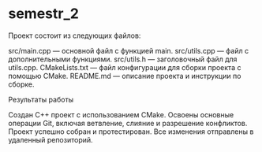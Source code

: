 # semestr_2
 Проект состоит из следующих файлов:

src/main.cpp — основной файл с функцией main.
src/utils.cpp — файл с дополнительными функциями.
src/utils.h — заголовочный файл для utils.cpp.
CMakeLists.txt — файл конфигурации для сборки проекта с помощью CMake.
README.md — описание проекта и инструкции по сборке.

Результаты работы

Создан C++ проект с использованием CMake.
Освоены основные операции Git, включая ветвление, слияние и разрешение конфликтов.
Проект успешно собран и протестирован.
Все изменения отправлены в удаленный репозиторий.
